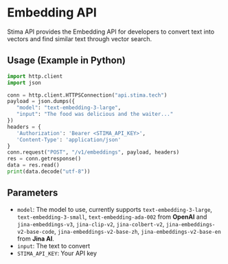 # Embedding API

Stima API provides the Embedding API for developers to convert text into vectors and find similar text through vector search.

## Usage (Example in Python)

```python
import http.client
import json

conn = http.client.HTTPSConnection("api.stima.tech")
payload = json.dumps({
   "model": "text-embedding-3-large",
   "input": "The food was delicious and the waiter..."
})
headers = {
   'Authorization': 'Bearer <STIMA_API_KEY>',
   'Content-Type': 'application/json'
}
conn.request("POST", "/v1/embeddings", payload, headers)
res = conn.getresponse()
data = res.read()
print(data.decode("utf-8"))
```

## Parameters

- `model`: The model to use, currently supports `text-embedding-3-large`, `text-embedding-3-small`, `text-embedding-ada-002` from **OpenAI** and `jina-embeddings-v3`, `jina-clip-v2`, `jina-colbert-v2`, `jina-embeddings-v2-base-code`, `jina-embeddings-v2-base-zh`, `jina-embeddings-v2-base-en` from **Jina AI**.
- `input`: The text to convert
- `STIMA_API_KEY`: Your API key

